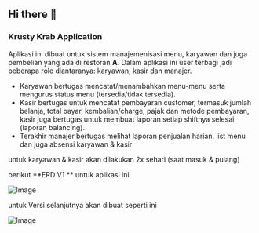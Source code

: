 ## Hi there 👋

### **Krusty Krab Application**

Aplikasi ini dibuat untuk sistem manajemenisasi menu, karyawan dan juga pembelian yang ada di restoran **A**. Dalam aplikasi ini user terbagi jadi beberapa role diantaranya: karyawan, kasir dan manajer. 

- Karyawan bertugas mencatat/menambahkan menu-menu serta mengurus status menu (tersedia/tidak tersedia).
- Kasir bertugas untuk mencatat pembayaran customer, termasuk jumlah belanja, total bayar, kembalian/charge, pajak dan metode pembayaran, kasir juga bertugas untuk membuat laporan setiap shiftnya selesai (laporan balancing).
- Terakhir manajer bertugas melihat laporan penjualan harian, list menu dan juga absensi karyawan & kasir

untuk karyawan & kasir akan dilakukan 2x sehari (saat masuk & pulang)

berikut **ERD V1 ** untuk aplikasi ini

![Image](https://user-images.githubusercontent.com/66302078/255404362-a611c927-52c1-4310-a96f-29858e0c519c.jpg)

untuk Versi selanjutnya akan dibuat seperti ini


![Image](https://user-images.githubusercontent.com/66302078/255404427-99dd7887-8e70-44eb-8e9a-5d5d3df6ec14.jpg)


